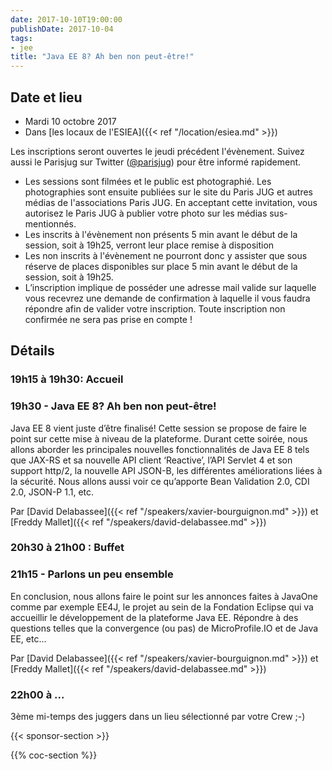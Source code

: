 ```yaml
---
date: 2017-10-10T19:00:00
publishDate: 2017-10-04
tags:
- jee
title: "Java EE 8? Ah ben non peut-être!"
---
```


## Date et lieu

- Mardi 10 octobre 2017
- Dans [les locaux de l'ESIEA]({{< ref "/location/esiea.md" >}})

Les inscriptions seront ouvertes le jeudi précédent l'évènement. Suivez aussi le Parisjug sur Twitter ([@parisjug](https://twitter.com/parisjug)) pour être informé rapidement.
- Les sessions sont filmées et le public est photographié. Les photographies sont ensuite publiées sur le site du Paris JUG et autres médias de l'associations Paris JUG. En acceptant cette invitation, vous autorisez le Paris JUG à publier votre photo sur les médias sus-mentionnés.
- Les inscrits à l'évènement non présents 5 min avant le début de la session, soit à 19h25, verront leur place remise à disposition
- Les non inscrits à l'évènement ne pourront donc y assister que sous réserve de places disponibles sur place 5 min avant le début de la session, soit à 19h25.
- L’inscription implique de posséder une adresse mail valide sur laquelle vous recevrez une demande de confirmation à laquelle il vous faudra répondre afin de valider votre inscription. Toute inscription non confirmée ne sera pas prise en compte !


## Détails

### 19h15 à 19h30: Accueil

### 19h30 - Java EE 8? Ah ben non peut-être!

Java EE 8 vient juste d’être finalisé! Cette session se propose de faire le point sur cette mise à niveau de la plateforme.
Durant cette soirée, nous allons aborder les principales nouvelles fonctionnalités de Java EE 8 tels que JAX-RS et sa nouvelle API client ‘Reactive’, l’API Servlet 4 et son support http/2, la nouvelle API JSON-B, les différentes améliorations liées à la sécurité. Nous allons aussi voir ce qu’apporte Bean Validation 2.0, CDI 2.0, JSON-P 1.1, etc.

Par [David Delabassee]({{< ref "/speakers/xavier-bourguignon.md" >}}) et [Freddy Mallet]({{< ref "/speakers/david-delabassee.md" >}})

### 20h30 à 21h00 : Buffet

### 21h15 - Parlons un peu ensemble

En conclusion, nous allons faire le point sur les annonces faites à JavaOne comme par exemple EE4J, le projet au sein de la Fondation Eclipse qui va accueillir le développement de la plateforme Java EE. Répondre à des questions telles que la convergence (ou pas) de MicroProfile.IO et de Java EE, etc...

Par [David Delabassee]({{< ref "/speakers/xavier-bourguignon.md" >}}) et [Freddy Mallet]({{< ref "/speakers/david-delabassee.md" >}})


### 22h00 à ...

3ème mi-temps des juggers dans un lieu sélectionné par votre Crew ;-)

{{< sponsor-section >}}

{{% coc-section %}}
